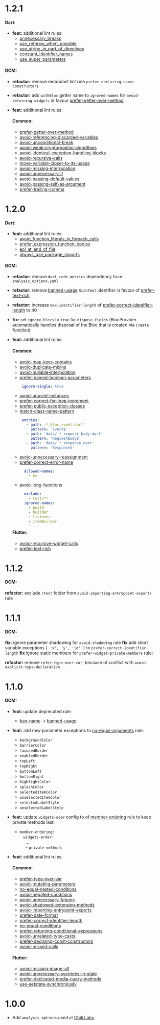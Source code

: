 # 1.2.1
#### Dart:
- **feat:** additional lint rules:
  - [unnecessary_breaks](https://dart.dev/tools/linter-rules/unnecessary_breaks)
  - [use_rethrow_when_possible](https://dart.dev/tools/linter-rules/use_rethrow_when_possible)
  - [use_string_in_part_of_directives](https://dart.dev/tools/linter-rules/use_string_in_part_of_directives)
  - [constant_identifier_names](https://dart.dev/tools/linter-rules/constant_identifier_names)
  - [use_super_parameters](https://dart.dev/tools/linter-rules/use_super_parameters)

#### DCM:
- **refactor:** remove redundant lint rule `prefer-declaring-const-constructors`
- **refactor:** add `withBloc` getter name to `ignored-names` for `avoid-returning-widgets` in favour [prefer-getter-over-method](https://dcm.dev/docs/rules/common/prefer-getter-over-method/)

- **feat:** additional lint rules:
  #### Common:
  - [prefer-getter-over-method](https://dcm.dev/docs/rules/common/prefer-getter-over-method/)
  - [avoid-referencing-discarded-variables](https://dcm.dev/docs/rules/common/avoid-referencing-discarded-variables/)
  - [avoid-unconditional-break](https://dcm.dev/docs/rules/common/avoid-unconditional-break/)
  - [avoid-weak-cryptographic-algorithms](https://dcm.dev/docs/rules/common/avoid-weak-cryptographic-algorithms/)
  - [avoid-identical-exception-handling-blocks](https://dcm.dev/docs/rules/common/avoid-identical-exception-handling-blocks/)
  - [avoid-recursive-calls](https://dcm.dev/docs/rules/common/avoid-recursive-calls/)
  - [move-variable-closer-to-its-usage](https://dcm.dev/docs/rules/common/move-variable-closer-to-its-usage/)
  - [avoid-missing-interpolation](https://dcm.dev/docs/rules/common/avoid-missing-interpolation/)
  - [avoid-unnecessary-if](https://dcm.dev/docs/rules/common/avoid-unnecessary-if/)
  - [avoid-passing-default-values](https://dcm.dev/docs/rules/common/avoid-passing-default-values/)
  - [avoid-passing-self-as-argument](https://dcm.dev/docs/rules/common/avoid-passing-self-as-argument/)
  - [prefer-trailing-comma](https://dcm.dev/docs/rules/common/prefer-trailing-comma/)

# 1.2.0

#### Dart:
- **feat:** additional lint rules:
  - [avoid_function_literals_in_foreach_calls](https://dart.dev/tools/linter-rules/avoid_function_literals_in_foreach_calls)
  - [prefer_expression_function_bodies](https://dart.dev/tools/linter-rules/prefer_expression_function_bodies)
  - [eol_at_end_of_file](https://dart.dev/tools/linter-rules/eol_at_end_of_file)
  - [always_use_package_imports](https://dart.dev/tools/linter-rules/always_use_package_imports)

#### DCM:
- **refactor:** remove `dart_code_metrics` dependency from `analysis_options.yaml`
- **refactor:** remove [banned-usage](https://dcm.dev/docs/rules/common/banned-usage/) `RichText` identifier in favour of [prefer-text-rich](https://dcm.dev/docs/rules/flutter/prefer-text-rich/)
- **refactor:** increase `max-identifier-length` of [prefer-correct-identifier-length](https://dcm.dev/docs/rules/common/prefer-correct-identifier-length/) to 40

- **fix:** set `ignore-blocs` to `true` for `dispose-fields` (BlocProvider automatically handles disposal of the Bloc that is created via `Create` function)

- **feat:** additional lint rules:
  #### Common:
    - [avoid-map-keys-contains](https://dcm.dev/docs/rules/common/avoid-map-keys-contains/)
    - [avoid-duplicate-mixins](https://dcm.dev/docs/rules/common/avoid-duplicate-mixins/)
    - [avoid-nullable-interpolation](https://dcm.dev/docs/rules/common/avoid-nullable-interpolation/)
    - [prefer-named-boolean-parameters](https://dcm.dev/docs/rules/common/prefer-named-boolean-parameters/)
       ```yaml
        ignore-single: true
       ```
    - [avoid-unused-instances](https://dcm.dev/docs/rules/common/avoid-unused-instances/)
    - [prefer-correct-for-loop-increment](https://dcm.dev/docs/rules/common/prefer-correct-for-loop-increment/)
    - [prefer-public-exception-classes](https://dcm.dev/docs/rules/common/prefer-public-exception-classes/)
    - [match-class-name-pattern](https://dcm.dev/docs/rules/common/match-class-name-pattern/)
       ```yaml
        entries:
          - path: .*_bloc_event.dart'
            pattern: 'Event$'
          - path: 'data/.*_request_body.dart'
            pattern: 'RequestBody$'
          - path: 'data/.*_response.dart'
            pattern: 'Response$'
       ```
    - [avoid-unnecessary-reassignment](https://dcm.dev/docs/rules/common/avoid-unnecessary-reassignment/)
    - [prefer-correct-error-name](https://dcm.dev/docs/rules/common/prefer-correct-error-name/)
      ```yaml
        allowed-names:
          - ex
       ```
    - [avoid-long-functions](https://dcm.dev/docs/rules/common/avoid-long-functions/)
      ```yaml
        exclude:
          - test/**
        ignored-names:
          - build
          - builder
          - listener
          - itemBuilder
       ```

  #### Flutter:
    - [avoid-recursive-widget-calls](https://dcm.dev/docs/rules/flutter/avoid-recursive-widget-calls/)
    - [prefer-text-rich](https://dcm.dev/docs/rules/flutter/prefer-text-rich/)

# 1.1.2

#### DCM:
**refactor:** exclude `/test` folder from `avoid-importing-entrypoint-exports` rule

# 1.1.1

#### DCM:
**fix:** ignore parameter shadowing for `avoid-shadowing` rule
**fix** add short variable exceptions `[ 'x', 'y', 'id' ]` to `prefer-correct-identifier-length`
**fix** ignore static members for `prefer-widget-private-members` rule:

**refactor:** remove `refer-type-over-var`, because of conflict with `avoid-explicit-type-declaration`

# 1.1.0

#### DCM:
- **feat:** update deprecated rule:
    - [ban-name](https://dcm.dev/docs/rules/common/ban-name/) -> [banned-usage](https://dcm.dev/docs/rules/common/banned-usage/)

- **feat:** add new parameter exceptions to [no-equal-arguments](https://dcm.dev/docs/rules/common/no-equal-arguments/) rule:
    - `backgroundColor`
    - `barrierColor`
    - `focusedBorder`
    - `enabledBorder`
    - `topLeft`
    - `topRight`
    - `bottomLeft`
    - `bottomRight`
    - `highlightColor`
    - `splashColor`
    - `selectedItemColor`
    - `unselectedItemColor`
    - `selectedLabelStyle`
    - `unselectedLabelStyle`

- **feat:** update `widgets-oder` config to of [member-ordering](https://dcm.dev/docs/rules/common/member-ordering/#config) rule to keep private methods last:
  - `member-ordering:`\
    &nbsp;&nbsp; `widgets-order:`\
    &nbsp;&nbsp;&nbsp;&nbsp; ...\
    &nbsp;&nbsp;&nbsp;&nbsp; - `private-methods`

- **feat:** additional lint rules:
  #### Common:
    - [prefer-type-over-var](https://dcm.dev/docs/rules/common/prefer-type-over-var/)
    - [avoid-mutating-parameters](https://dcm.dev/docs/rules/common/avoid-mutating-parameters/)
    - [no-equal-nested-conditions](https://dcm.dev/docs/rules/common/no-equal-nested-conditions/)
    - [avoid-negated-conditions](https://dcm.dev/docs/rules/common/avoid-negated-conditions/)
    - [avoid-unnecessary-futures](https://dcm.dev/docs/rules/common/avoid-unnecessary-futures/)
    - [avoid-shadowed-extension-methods](https://dcm.dev/docs/rules/common/avoid-shadowed-extension-methods/)
    - [avoid-importing-entrypoint-exports](https://dcm.dev/docs/rules/common/avoid-importing-entrypoint-exports/)
    - [prefer-date-format](https://dcm.dev/docs/rules/common/prefer-date-format/)
    - [prefer-correct-identifier-length](https://dcm.dev/docs/rules/common/prefer-correct-identifier-length/)
    - [no-equal-conditions](https://dcm.dev/docs/rules/common/no-equal-conditions/)
    - [prefer-returning-conditional-expressions](https://dcm.dev/docs/rules/common/prefer-returning-conditional-expressions/)
    - [avoid-unrelated-type-casts](https://dcm.dev/docs/rules/common/avoid-unrelated-type-casts/)
    - [prefer-declaring-const-constructors](https://dcm.dev/docs/rules/common/prefer-declaring-const-constructors/)
    - [avoid-missed-calls](https://dcm.dev/docs/rules/common/avoid-missed-calls/)

  #### Flutter:
    - [avoid-missing-image-alt](https://dcm.dev/docs/rules/flutter/avoid-missing-image-alt/)
    - [avoid-unnecessary-overrides-in-state](https://dcm.dev/docs/rules/flutter/avoid-unnecessary-overrides-in-state/)
    - [prefer-dedicated-media-query-methods](https://dcm.dev/docs/rules/flutter/prefer-dedicated-media-query-methods/)
    - [use-setstate-synchronously](https://dcm.dev/docs/rules/flutter/use-setstate-synchronously/)


# 1.0.0

- Add `analysis_options` used at [Chili Labs](https://chililabs.io)
